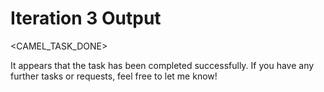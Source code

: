 # Iteration 3 Output

<CAMEL_TASK_DONE>

It appears that the task has been completed successfully. If you have any further tasks or requests, feel free to let me know!
